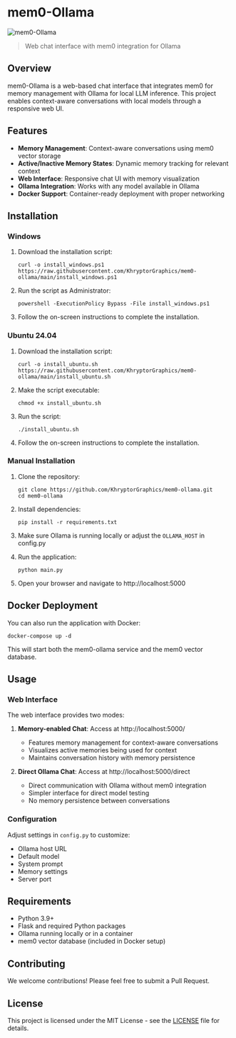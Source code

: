 # mem0-Ollama

![mem0-Ollama](https://raw.githubusercontent.com/KhryptorGraphics/mem0-ollama/main/docs/logo.png)

> Web chat interface with mem0 integration for Ollama

## Overview

mem0-Ollama is a web-based chat interface that integrates mem0 for memory management with Ollama for local LLM inference. This project enables context-aware conversations with local models through a responsive web UI.

## Features

- **Memory Management**: Context-aware conversations using mem0 vector storage
- **Active/Inactive Memory States**: Dynamic memory tracking for relevant context
- **Web Interface**: Responsive chat UI with memory visualization
- **Ollama Integration**: Works with any model available in Ollama
- **Docker Support**: Container-ready deployment with proper networking

## Installation

### Windows

1. Download the installation script:
   ```
   curl -o install_windows.ps1 https://raw.githubusercontent.com/KhryptorGraphics/mem0-ollama/main/install_windows.ps1
   ```

2. Run the script as Administrator:
   ```
   powershell -ExecutionPolicy Bypass -File install_windows.ps1
   ```

3. Follow the on-screen instructions to complete the installation.

### Ubuntu 24.04

1. Download the installation script:
   ```
   curl -o install_ubuntu.sh https://raw.githubusercontent.com/KhryptorGraphics/mem0-ollama/main/install_ubuntu.sh
   ```

2. Make the script executable:
   ```
   chmod +x install_ubuntu.sh
   ```

3. Run the script:
   ```
   ./install_ubuntu.sh
   ```

4. Follow the on-screen instructions to complete the installation.

### Manual Installation

1. Clone the repository:
   ```
   git clone https://github.com/KhryptorGraphics/mem0-ollama.git
   cd mem0-ollama
   ```

2. Install dependencies:
   ```
   pip install -r requirements.txt
   ```

3. Make sure Ollama is running locally or adjust the `OLLAMA_HOST` in config.py

4. Run the application:
   ```
   python main.py
   ```

5. Open your browser and navigate to http://localhost:5000

## Docker Deployment

You can also run the application with Docker:

```
docker-compose up -d
```

This will start both the mem0-ollama service and the mem0 vector database.

## Usage

### Web Interface

The web interface provides two modes:

1. **Memory-enabled Chat**: Access at http://localhost:5000/
   - Features memory management for context-aware conversations
   - Visualizes active memories being used for context
   - Maintains conversation history with memory persistence

2. **Direct Ollama Chat**: Access at http://localhost:5000/direct
   - Direct communication with Ollama without mem0 integration
   - Simpler interface for direct model testing
   - No memory persistence between conversations

### Configuration

Adjust settings in `config.py` to customize:

- Ollama host URL
- Default model
- System prompt
- Memory settings
- Server port

## Requirements

- Python 3.9+
- Flask and required Python packages
- Ollama running locally or in a container
- mem0 vector database (included in Docker setup)

## Contributing

We welcome contributions! Please feel free to submit a Pull Request.

## License

This project is licensed under the MIT License - see the [LICENSE](LICENSE) file for details.
